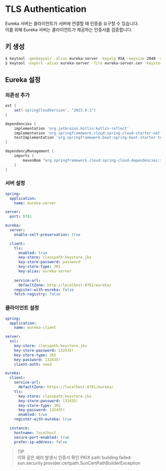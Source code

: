 # TLS Authentication

Eureka 서버는 클라이언트가 서버에 연결할 때 인증을 요구할 수 있습니다.\
이를 위해 Eureka 서버는 클라이언트가 제공하는 인증서를 검증합니다.

## 키 생성

```bash
$ keytool -genkeypair -alias eureka-server -keyalg RSA -keysize 2048 -storetype JKS -keystore keystore.jks -validity 3650
$ keytool -export -alias eureka-server -file eureka-server.cer -keystore keystore.jks
```

## Eureka 설정

### 의존성 추가

```groovy
ext {
    set('springCloudVersion', "2023.0.1")
}

dependencies {
    implementation 'org.jetbrains.kotlin:kotlin-reflect'
    implementation 'org.springframework.cloud:spring-cloud-starter-netflix-eureka-server'
    testImplementation 'org.springframework.boot:spring-boot-starter-test'
}

dependencyManagement {
    imports {
        mavenBom "org.springframework.cloud:spring-cloud-dependencies:${springCloudVersion}"
    }
}
```

### 서버 설정

```yaml
spring:
  application:
    name: eureka-server

server:
  port: 8761

eureka:
  server:
    enable-self-preservation: true

  client:
    tls:
      enabled: true
      key-store: classpath:keystore.jks
      key-store-password: password
      key-store-type: JKS
      key-alias: eureka-server
      
    service-url:
      defaultZone: http://localhost:8761/eureka/
    register-with-eureka: false
    fetch-registry: false
```

### 클라이언트 설정

```yaml
spring:
  application:
    name: eureka-client

server:
  ssl:
    key-store: classpath:keystore.jks
    key-store-password: 132435!
    key-store-type: JKS
    key-password: 132435!
    client-auth: need

eureka:
  client:
    service-url:
      defaultZone: https://localhost:8761/eureka/
    tls:
      key-store: classpath:keystore.jks
      key-store-password: 132435!
      key-store-type: JKS
      key-password: 132435!
      enabled: true
    register-with-eureka: true

  instance:
    hostname: localhost
    secure-port-enabled: true
    prefer-ip-address: false
```

> TIP\
> 이와 같은 에러 발생시 인증서 확인 PKIX path building failed: sun.security.provider.certpath.SunCertPathBuilderException
